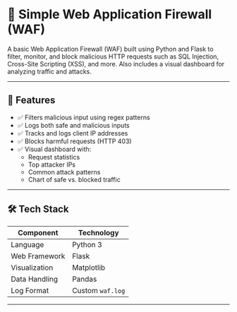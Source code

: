 # 🔐 Simple Web Application Firewall (WAF)

A basic Web Application Firewall (WAF) built using Python and Flask to filter, monitor, and block malicious HTTP requests such as SQL Injection, Cross-Site Scripting (XSS), and more. Also includes a visual dashboard for analyzing traffic and attacks.

---

## 📌 Features

- ✅ Filters malicious input using regex patterns
- ✅ Logs both safe and malicious inputs
- ✅ Tracks and logs client IP addresses
- ✅ Blocks harmful requests (HTTP 403)
- ✅ Visual dashboard with:
  - Request statistics
  - Top attacker IPs
  - Common attack patterns
  - Chart of safe vs. blocked traffic

---

## 🛠️ Tech Stack

| Component         | Technology         |
|------------------|--------------------|
| Language          | Python 3           |
| Web Framework     | Flask              |
| Visualization     | Matplotlib         |
| Data Handling     | Pandas             |
| Log Format        | Custom `waf.log`   |

---


